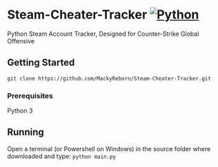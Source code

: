 # Steam-Cheater-Tracker [![Python](https://img.shields.io/badge/python-v3.7-blue)](https://en.wikipedia.org/wiki/Python_(programming_language))
Python Steam Account Tracker, Designed for Counter-Strike Global Offensive

## Getting Started

``` git clone https://github.com/MackyReborn/Steam-Cheater-Tracker.git ```

### Prerequisites

Python 3

## Running

Open a terminal (or Powershell on Windows) in the source folder where downloaded and type: ```python main.py```
